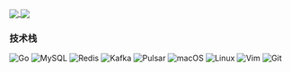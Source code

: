 
<a href="https://github.com/anuraghazra/github-readme-stats">
  <img align="center" src="https://github-readme-stats.vercel.app/api?username=SnDragon&count_private=true&show_icons=true&theme=dark" />
</a>
<a href="https://github.com/anuraghazra/convoychat">
  <img align="center" src="https://github-readme-stats.vercel.app/api/top-langs/?username=SnDragon&langs_count=8&theme=dark&count_private=true&layout=compact&hide=javascript,html,css,CoffeeScript&card_width=280" />
</a>



<!-- <div align="center">                                                                               -->
<!--     <img  src="https://github-readme-streak-stats.herokuapp.com/?user=SnDragon&theme=dark" />   -->
<!-- </div>                                                                                             -->

<!-- **Skills:**                                                                                        -->

<!-- <code><img height="32" src="https://cdn.jsdelivr.net/npm/simple-icons@v5/icons/python.svg"></code> -->
<!-- <code><img height="32" src="https://cdn.jsdelivr.net/npm/simple-icons@v5/icons/go.svg"></code>     -->
<!-- <code><img height="32" src="https://cdn.jsdelivr.net/npm/simple-icons@v5/icons/mysql.svg"></code>  -->
<!-- <code><img height="32" src="https://cdn.jsdelivr.net/npm/simple-icons@v5/icons/redis.svg"></code>  -->
<!-- <code><img height="32" src="https://cdn.jsdelivr.net/npm/simple-icons@v5/icons/git.svg"></code>    -->
<!-- <code><img height="32" src="https://cdn.jsdelivr.net/npm/simple-icons@v5/icons/linux.svg"></code>  -->
<!-- <code><img height="32" src="https://cdn.jsdelivr.net/npm/simple-icons@v5/icons/vim.svg"></code>    -->
<!-- <code><img height="32" src="https://cdn.jsdelivr.net/npm/simple-icons@v5/icons/macos.svg"></code>  -->
<!-- <code><img height="32" src="https://cdn.jsdelivr.net/npm/simple-icons@v5/icons/alfred.svg"></code> -->

<!--
<div align="center">
    <img src="https://activity-graph.herokuapp.com/graph?username=sndragon&theme=dracula" />
</div>
-->
### 技术栈

![Go](https://img.shields.io/badge/-go-192133?style=flat-square&logo=go&logoColor=white)
![MySQL](https://img.shields.io/badge/-MySQL-192133?style=flat-square&logo=mysql&logoColor=green)
![Redis](https://img.shields.io/badge/-Redis-192133?style=flat-square&logo=redis&logoColor=green)
![Kafka](https://img.shields.io/badge/-Kafka-192133?style=flat-square&logo=apache-kafka&logoColor=green)
![Pulsar](https://img.shields.io/badge/-Pulsar-192133?style=flat-square&logo=apache-pulsar&logoColor=green)
![macOS](https://img.shields.io/badge/-MacOS-192133?style=flat-square&logo=macos&logoColor=green)
![Linux](https://img.shields.io/badge/-Linux-192133?style=flat-square&logo=Linux&logoColor=green)
![Vim](https://img.shields.io/badge/-Vim-192133?style=flat-square&logo=vim&logoColor=green)
![Git](https://img.shields.io/badge/-Git-192133?style=flat-square&logo=git&logoColor=green)

